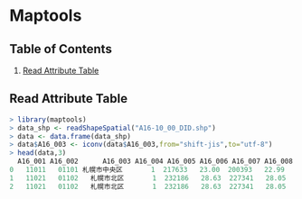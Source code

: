 # Maptools

## Table of Contents
1. [Read Attribute Table](#read-attribute-table)

## Read Attribute Table
```r
> library(maptools)
> data_shp <- readShapeSpatial("A16-10_00_DID.shp")
> data <- data.frame(data_shp)
> data$A16_003 <- iconv(data$A16_003,from="shift-jis",to="utf-8")
> head(data,3)
  A16_001 A16_002      A16_003 A16_004 A16_005 A16_006 A16_007 A16_008 A16_009 A16_010 A16_011
0   11011   01101 札幌市中央区       1  217633   23.00  200393   22.99    98.8    49.5    2010
1   11021   01102   札幌市北区       1  232186   28.63  227341   28.05    83.3    45.1    2010
2   11021   01102   札幌市北区       1  232186   28.63  227341   28.05    83.3    45.1    2010
```
